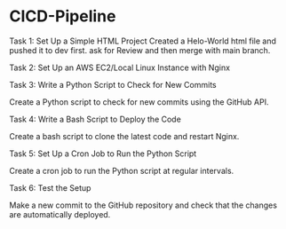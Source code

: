 # CICD-Pipeline
Task 1: Set Up a Simple HTML Project 
Created a Helo-World html file and pushed it to dev first.
ask for Review and then merge with main branch.

Task 2: Set Up an AWS EC2/Local Linux Instance with Nginx

 Task 3: Write a Python Script to Check for New Commits

 Create a Python script to check for new commits using the GitHub API.

Task 4: Write a Bash Script to Deploy the Code

Create a bash script to clone the latest code and restart Nginx.

Task 5: Set Up a Cron Job to Run the Python Script

Create a cron job to run the Python script at regular intervals.

 Task 6: Test the Setup 

Make a new commit to the GitHub repository and check that the changes are automatically deployed.